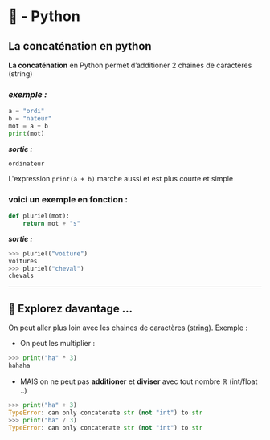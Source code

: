 # 🐍 - Python  

## **La concaténation en python**

 **La concaténation** en Python permet d’additioner 2 chaines de caractères (string)

### *exemple :*

```python
a = "ordi"
b = "nateur"
mot = a + b
print(mot)
```

***sortie :***

```
ordinateur
```

L'expression ```print(a + b)``` marche aussi et est plus courte et simple 

### voici un exemple en fonction : 

```python
def pluriel(mot):
    return mot + "s"
```
***sortie :***

```python
>>> pluriel("voiture")
voitures    
>>> pluriel("cheval")
chevals
```
---

## 🚀 Explorez davantage …

On peut aller plus loin avec les chaines de caractères (string). Exemple :

* On peut les multiplier :

```python
>>> print("ha" * 3)
hahaha
```

* MAIS on ne peut pas  **additioner** et **diviser** avec tout nombre ℝ (int/float ..)

```python
>>> print("ha" + 3)
TypeError: can only concatenate str (not "int") to str
>>> print("ha" / 3)
TypeError: can only concatenate str (not "int") to str
```